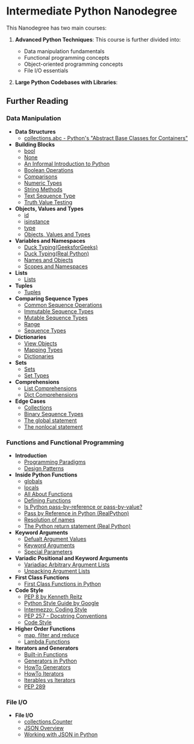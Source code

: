 # Intermediate Python Nanodegree

This Nanodegree has two main courses:

1. **Advanced Python Techniques**:
   This course is further divided into:
   - Data manipulation fundamentals
   - Functional programming concepts
   - Object-oriented programming concepts
   - File I/O essentials

2. **Large Python Codebases with Libraries**:

   
## Further Reading

### Data Manipulation
- **Data Structures**
  - [collections.abc - Python's "Abstract Base Classes for Containers"](https://docs.python.org/3/library/collections.abc.html)
- **Building Blocks**
  - [bool](https://docs.python.org/3/library/collections.abc.html)
  - [None](https://docs.python.org/3/library/constants.html#None)
  - [An Informal Introduction to Python](https://docs.python.org/3/tutorial/introduction.html)
  - [Boolean Operations](https://docs.python.org/3/library/stdtypes.html#boolean-operations-and-or-not)
  - [Comparisons](https://docs.python.org/3/library/stdtypes.html#comparisons)
  - [Numeric Types](https://docs.python.org/3/library/stdtypes.html#numeric-types-int-float-complex)
  - [String Methods](https://docs.python.org/3/library/stdtypes.html#string-methods)
  - [Text Sequence Type](https://docs.python.org/3/library/stdtypes.html#text-sequence-type-str)
  - [Truth Value Testing](https://docs.python.org/3/library/stdtypes.html#truth-value-testing)
- **Objects, Values and Types**
  - [id](https://docs.python.org/3/library/functions.html#id)
  - [isinstance](https://docs.python.org/3/library/functions.html#isinstance)
  - [type](https://docs.python.org/3/library/functions.html#type)
  - [Objects, Values and Types](https://docs.python.org/3/reference/datamodel.html#objects-values-and-types)
- **Variables and Namespaces**
  - [Duck Typing(GeeksforGeeks)](https://www.geeksforgeeks.org/duck-typing-in-python/)
  - [Duck Typing(Real Python)](https://realpython.com/lessons/duck-typing/)
  - [Names and Objects](https://docs.python.org/3/tutorial/classes.html#a-word-about-names-and-objects)
  - [Scopes and Namespaces](https://docs.python.org/3/tutorial/classes.html#python-scopes-and-namespaces)
- **Lists**
  - [Lists](https://docs.python.org/3/library/stdtypes.html#lists)
- **Tuples**
  - [Tuples](https://docs.python.org/3/library/stdtypes.html#tuples)
- **Comparing Sequence Types**
  - [Common Sequence Operations](https://docs.python.org/3/library/stdtypes.html#common-sequence-operations)
  - [Immutable Sequence Types](https://docs.python.org/3/library/stdtypes.html#immutable-sequence-types)
  - [Mutable Sequence Types](https://docs.python.org/3/library/stdtypes.html#mutable-sequence-types)
  - [Range](https://docs.python.org/3/library/stdtypes.html#ranges)
  - [Sequence Types](https://docs.python.org/3/library/stdtypes.html#sequence-types-list-tuple-range)
- **Dictionaries**
  - [View Objects](https://docs.python.org/3/library/stdtypes.html#dictionary-view-objects)
  - [Mapping Types](https://docs.python.org/3/library/stdtypes.html#mapping-types-dict)
  - [Dictionaries](https://docs.python.org/3/tutorial/datastructures.html#dictionaries)
- **Sets**
  - [Sets](https://docs.python.org/3/tutorial/datastructures.html#sets)
  - [Set Types](https://docs.python.org/3/library/stdtypes.html#set-types-set-frozenset)
- **Comprehensions**
  - [List Comprehensions](https://docs.python.org/3/tutorial/datastructures.html#list-comprehensions)
  - [Dict Comprehensions](https://peps.python.org/pep-0274/)
- **Edge Cases**
  - [Collections](https://docs.python.org/3/library/collections.html)
  - [Binary Sequence Types](https://docs.python.org/3/library/stdtypes.html#binary-sequence-types-bytes-bytearray-memoryview)
  - [The global statement](https://docs.python.org/3/reference/simple_stmts.html#global)
  - [The nonlocal statement](https://docs.python.org/3/reference/simple_stmts.html#nonlocal)

### Functions and Functional Programming
- **Introduction**
    - [Programming Paradigms](https://en.wikipedia.org/wiki/Programming_paradigm)
    - [Design Patterns](https://en.wikipedia.org/wiki/Design_Patterns)
- **Inside Python Functions**
    - [globals](https://docs.python.org/3/library/functions.html#globals)
    - [locals](https://docs.python.org/3/library/functions.html#locals)
    - [All About Functions](https://www.w3schools.com/python/python_functions.asp)
    - [Defining Functions](https://docs.python.org/3/tutorial/controlflow.html#defining-functions)
    - [Is Python pass-by-reference or pass-by-value?](https://robertheaton.com/2014/02/09/pythons-pass-by-object-reference-as-explained-by-philip-k-dick/)
    - [Pass by Reference in Python (RealPython)](https://realpython.com/python-pass-by-reference/)
    - [Resolution of names](https://docs.python.org/3/reference/executionmodel.html#resolution-of-names)
    - [The Python return statement (Real Python)](https://realpython.com/python-return-statement/)
- **Keyword Arguments**
    - [Defualt Argument Values](https://docs.python.org/3/tutorial/controlflow.html#default-argument-values)
    - [Keyword Arguments](https://docs.python.org/3/tutorial/controlflow.html#keyword-arguments)
    - [Special Parameters](https://docs.python.org/3/tutorial/controlflow.html#special-parameters)
- **Variadic Positional and Keyword Arguments**
    - [Variadiac Arbitrary Argument Lists](https://docs.python.org/3/tutorial/controlflow.html#arbitrary-argument-lists)
    - [Unpacking Argument Lists](https://docs.python.org/3/tutorial/controlflow.html#unpacking-argument-lists)
- **First Class Functions**
    - [First Class Functions in Python](https://www.geeksforgeeks.org/first-class-functions-python/)
- **Code Style**
    - [PEP 8 by Kenneth Reitz](https://pep8.org/)
    - [Python Style Guide by Google](https://google.github.io/styleguide/pyguide.html)
    - [Intermezzo: Coding Style](https://docs.python.org/3/tutorial/controlflow.html#intermezzo-coding-style)
    - [PEP 257 - Docstring Conventions](https://peps.python.org/pep-0257/)
    - [Code Style](https://docs.python-guide.org/writing/style/)
- **Higher Order Functions**
    - [map, filter and reduce](https://www.learnpython.org/en/Map,_Filter,_Reduce)
    - [Lambda Functions](https://docs.python.org/3/tutorial/controlflow.html#lambda-expressions)
- **Iterators and Generators**
    - [Built-in Functions](https://docs.python.org/3/library/functions.html)
    - [Generators in Python](https://realpython.com/introduction-to-python-generators/)
    - [HowTo Generators](https://docs.python.org/3/howto/functional.html#generators)
    - [HowTo Iterators](https://docs.python.org/3/howto/functional.html#iterators)
    - [Iterables vs Iterators](https://www.geeksforgeeks.org/python-difference-iterable-iterator/)
    - [PEP 289](https://peps.python.org/pep-0289/)
    
     
### File I/O
- **File I/O**
   - [collections.Counter](https://docs.python.org/3/library/collections.html#collections.Counter)
   - [JSON Overview](https://www.json.org/json-en.html)
   - [Working with JSON in Python](https://realpython.com/python-json/)
